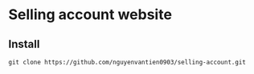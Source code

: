 # Selling account website 
## Install
```
git clone https://github.com/nguyenvantien0903/selling-account.git
```
